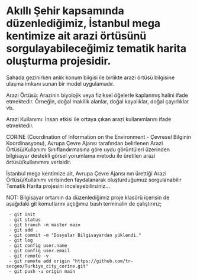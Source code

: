 # Akıllı Şehir kapsamında düzenlediğimiz, İstanbul mega kentimize ait arazi örtüsünü sorgulayabileceğimiz tematik harita oluşturma projesidir.

Sahada gezinirken anlık konum bilgisi ile birlikte arazi örtüsü bilgisine ulaşma imkanı sunan bir model uygulamadır.
 
Arazi Örtüsü: Arazinin biyolojik veya fiziksel öğelerle kaplanmış halini ifade etmektedir. Örneğin, doğal makilik alanlar, doğal kayalıklar, doğal çayırlıklar vb. 

Arazi Kullanımı: İnsan etkisi ile ortaya çıkan arazi kullanımlarını ifade etmektedir.

CORINE (Coordination of Information on the Environment - Çevresel Bilginin Koordinasyonu), Avrupa Çevre Ajansı tarafından belirlenen Arazi Örtüsü/Kullanımı Sınıflandırmasına göre uydu görüntüleri üzerinden bilgisayar destekli görsel yorumlama metodu ile üretilen arazi örtüsü/kullanımını verisidir.

İstanbul mega kentimize ait, Avrupa Çevre Ajansı nın ürettiği Arazi Örtüsü/Kullanımı verisinden faydalanarak oluşturduğumuz sorgulanabilir Tematik Harita projesini inceleyebilirsiniz...

 NOT: Bilgisayar ortamın da düzenlediğimiz proje klasörü içerisin de aşağıdaki git komutlarını açtığımız bash terminalin de çalıştırırız;

     - git init
     - git status
     - git branch -m master main
     - git add .
     - git commit -m "Dosyalar Bilgisayardan yüklendi."
     - git log
     - git config user.name
     - git config user.email
     - git remote -v
     - git remote add origin "https://github.com/tr-secgeo/Turkiye_city_corine.git" 
     - git push -u origin main
